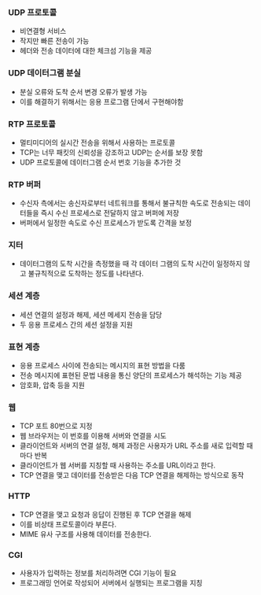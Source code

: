 ### UDP 프로토콜
- 비연결형 서비스
- 작지만 빠른 전송이 가능
- 헤더와 전송 데이터에 대한 체크섬 기능을 제공

### UDP 데이터그램 분실
- 분실 오류와 도착 순서 변경 오류가 발생 가능
- 이를 해결하기 위해서는 응용 프로그램 단에서 구현해야함

### RTP 프로토콜
- 멀티미디어의 실시간 전송을 위해서 사용하는 프로토콜
- TCP는 너무 패킷의 신뢰성을 강조하고 UDP는 순서를 보장 못함
- UDP 프로토콜에 데이터그램 순서 번호 기능을 추가한 것

### RTP 버퍼
- 수신자 측에서는 송신자로부터 네트워크를 통해서 불규칙한 속도로 전송되는 데이터들을 즉시 수신 프로세스로 전달하지 않고 버퍼에 저장
- 버퍼에서 일정한 속도로 수신 프로세스가 받도록 간격을 보정

### 지터
- 데이터그램의 도착 시간을 측정했을 때 각 데이터 그램의 도착 시간이 일정하지 않고 불규칙적으로 도착하는 정도를 나타낸다.

### 세션 계층
- 세션 연결의 설정과 해제, 세션 메세지 전송을 담당
- 두 응용 프로세스 간의 세션 설정을 지원

### 표현 계층
- 응용 프로세스 사이에 전송되는 메시지의 표현 방법을 다룸
- 전송 메시지에 표현된 문법 내용을 통신 양단의 프로세스가 해석하는 기능 제공
- 암호화, 압축 등을 지원

### 웹
- TCP 포트 80번으로 지정
- 웹 브라우저는 이 번호를 이용해 서버와 연결을 시도
- 클라이언트와 서버의 연결 설정, 해제 과정은 사용자가 URL 주소를 새로 입력할 때마다 반복
- 클라이언트가 웹 서버를 지칭할 때 사용하는 주소를 URL이라고 한다.
- TCP 연결을 맺고 데이터를 전송받은 다음 TCP 연결을 해제하는 방식으로 동작

### HTTP
- TCP 연결을 맺고 요청과 응답이 진행된 후 TCP 연결을 해제
- 이를 비상태 프로토콜이라 부른다.
- MIME 유사 구조를 사용해 데이터를 전송한다.

### CGI
- 사용자가 입력하는 정보를 처리하려면 CGI 기능이 필요
- 프로그래밍 언어로 작성되어 서버에서 실행되는 프로그램을 지칭
